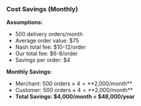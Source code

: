 ### Cost Savings (Monthly)

**Assumptions:**

- 500 delivery orders/month
- Average order value: $75
- Nash total fee: $10-12/order
- Our total fee: $6-8/order
- Savings per order: $4

**Monthly Savings:**

- Merchant: 500 orders × $4 = **$2,000/month**
- Customer: 500 orders × $4 = **$2,000/month**
- **Total Savings: $4,000/month = $48,000/year**
